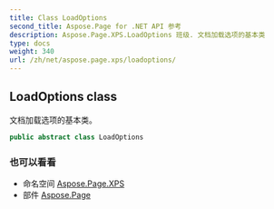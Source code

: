 ```yaml
---
title: Class LoadOptions
second_title: Aspose.Page for .NET API 参考
description: Aspose.Page.XPS.LoadOptions 班级. 文档加载选项的基本类
type: docs
weight: 340
url: /zh/net/aspose.page.xps/loadoptions/
---
```

## LoadOptions class

文档加载选项的基本类。

```csharp
public abstract class LoadOptions
```

### 也可以看看

* 命名空间 [Aspose.Page.XPS](../../aspose.page.xps/)
* 部件 [Aspose.Page](../../)


